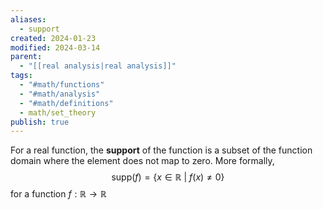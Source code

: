 ```yaml
---
aliases:
  - support
created: 2024-01-23
modified: 2024-03-14
parent:
  - "[[real analysis|real analysis]]"
tags:
  - "#math/functions"
  - "#math/analysis"
  - "#math/definitions"
  - math/set_theory
publish: true
---
```

For a real function, the **support** of the function is a subset of the function domain where the element does not map to zero. More formally,
$$
\text{supp}(f) = \{ x \in \mathbb{R} \ |\ f(x) \neq 0 \}
$$
for a function $f: \mathbb{R} \to \mathbb{R}$